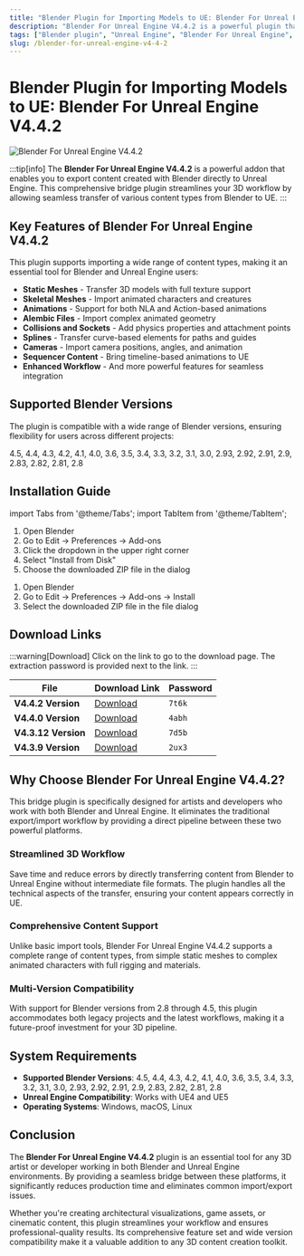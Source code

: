 ```yaml
---
title: "Blender Plugin for Importing Models to UE: Blender For Unreal Engine V4.4.2"
description: "Blender For Unreal Engine V4.4.2 is a powerful plugin that allows direct import of Blender model projects, scenes, lighting, and cameras into Unreal Engine. Supports multiple Blender versions."
tags: ["Blender plugin", "Unreal Engine", "Blender For Unreal Engine", "3D model import", "UE4", "UE5", "bridge plugin", "Blender addon"]
slug: /blender-for-unreal-engine-v4-4-2
---
```

<!--Above is frontmatter Part-generate depend on content meet Google Seo, you need to balance automation efficiency with Google's core ranking factors—especially E-E-A-T (Experience, Expertise, Authoritativeness, Trustworthiness), -->

<!--First Part-This is Title -->
# Blender Plugin for Importing Models to UE: Blender For Unreal Engine V4.4.2

<!--Second Part-This is First Banner -->
![Blender For Unreal Engine V4.4.2](https://www.gfxcamp.com/wp-content/uploads/2024/07/Blender-For-Unreal-Engine.jpg)

:::tip[info]
The **Blender For Unreal Engine V4.4.2** is a powerful addon that enables you to export content created with Blender directly to Unreal Engine. This comprehensive bridge plugin streamlines your 3D workflow by allowing seamless transfer of various content types from Blender to UE.
:::

## Key Features of Blender For Unreal Engine V4.4.2

This plugin supports importing a wide range of content types, making it an essential tool for Blender and Unreal Engine users:

- **Static Meshes** - Transfer 3D models with full texture support
- **Skeletal Meshes** - Import animated characters and creatures
- **Animations** - Support for both NLA and Action-based animations
- **Alembic Files** - Import complex animated geometry
- **Collisions and Sockets** - Add physics properties and attachment points
- **Splines** - Transfer curve-based elements for paths and guides
- **Cameras** - Import camera positions, angles, and animation
- **Sequencer Content** - Bring timeline-based animations to UE
- **Enhanced Workflow** - And more powerful features for seamless integration

## Supported Blender Versions

The plugin is compatible with a wide range of Blender versions, ensuring flexibility for users across different projects:

4.5, 4.4, 4.3, 4.2, 4.1, 4.0, 3.6, 3.5, 3.4, 3.3, 3.2, 3.1, 3.0, 2.93, 2.92, 2.91, 2.9, 2.83, 2.82, 2.81, 2.8

## Installation Guide

import Tabs from '@theme/Tabs';
import TabItem from '@theme/TabItem';

<Tabs>
  <TabItem value="blender-4.1+" label="Blender 4.1 and Later" default>
    <ol>
      <li>Open Blender</li>
      <li>Go to Edit → Preferences → Add-ons</li>
      <li>Click the dropdown in the upper right corner</li>
      <li>Select "Install from Disk"</li>
      <li>Choose the downloaded ZIP file in the dialog</li>
    </ol>
  </TabItem>
  <TabItem value="blender-4.0-" label="Blender 4.0 and Earlier">
    <ol>
      <li>Open Blender</li>
      <li>Go to Edit → Preferences → Add-ons → Install</li>
      <li>Select the downloaded ZIP file in the file dialog</li>
    </ol>
  </TabItem>
</Tabs>

<!-- The Last Part-Download -->
## Download Links
:::warning[Download]
Click on the link to go to the download page. The extraction password is provided next to the link.
:::

| File                       | Download Link                                                              | Password |
| -------------------------- | -------------------------------------------------------------------------- | -------- |
| **V4.4.2 Version**  | [Download](https://pan.baidu.com/s/1pP0qbdnsq5gY4WkqFaXOdA?pwd=7t6k)        | `7t6k`   |
| **V4.4.0 Version**  | [Download](https://pan.baidu.com/s/1b3iXpnSsK6bEcpd_J_vs3A?pwd=4abh)        | `4abh`   |
| **V4.3.12 Version**  | [Download](https://pan.baidu.com/s/1cIFmXOHI9Upbj3TJVHdkCg?pwd=7d5b)        | `7d5b`   |
| **V4.3.9 Version**  | [Download](https://pan.baidu.com/s/1ifSOYziISx9r1SiTz5BRnw?pwd=2ux3)        | `2ux3`   |

## Why Choose Blender For Unreal Engine V4.4.2?

This bridge plugin is specifically designed for artists and developers who work with both Blender and Unreal Engine. It eliminates the traditional export/import workflow by providing a direct pipeline between these two powerful platforms.

### Streamlined 3D Workflow

Save time and reduce errors by directly transferring content from Blender to Unreal Engine without intermediate file formats. The plugin handles all the technical aspects of the transfer, ensuring your content appears correctly in UE.

### Comprehensive Content Support

Unlike basic import tools, Blender For Unreal Engine V4.4.2 supports a complete range of content types, from simple static meshes to complex animated characters with full rigging and materials.

### Multi-Version Compatibility

With support for Blender versions from 2.8 through 4.5, this plugin accommodates both legacy projects and the latest workflows, making it a future-proof investment for your 3D pipeline.

## System Requirements

- **Supported Blender Versions**: 4.5, 4.4, 4.3, 4.2, 4.1, 4.0, 3.6, 3.5, 3.4, 3.3, 3.2, 3.1, 3.0, 2.93, 2.92, 2.91, 2.9, 2.83, 2.82, 2.81, 2.8
- **Unreal Engine Compatibility**: Works with UE4 and UE5
- **Operating Systems**: Windows, macOS, Linux

## Conclusion

The **Blender For Unreal Engine V4.4.2** plugin is an essential tool for any 3D artist or developer working in both Blender and Unreal Engine environments. By providing a seamless bridge between these platforms, it significantly reduces production time and eliminates common import/export issues.

Whether you're creating architectural visualizations, game assets, or cinematic content, this plugin streamlines your workflow and ensures professional-quality results. Its comprehensive feature set and wide version compatibility make it a valuable addition to any 3D content creation toolkit.